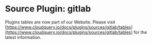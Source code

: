 # Source Plugin: gitlab

Plugins tables are now part of our Website. Please visit [https://www.cloudquery.io/docs/plugins/sources/gitlab/tables](https://www.cloudquery.io/docs/plugins/sources/gitlab/tables) for the latest information.